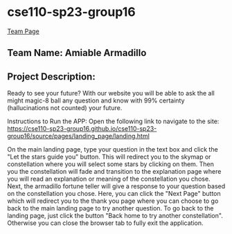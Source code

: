 # cse110-sp23-group16

[Team Page](./admin/team.md)

## Team Name: Amiable Armadillo

## Project Description:

Ready to see your future? With our website you will be able to ask the all might magic-8 ball any question and know with 99% certainty (hallucinations not counted) your future.

Instructions to Run the APP:
Open the following link to navigate to the site:
https://cse110-sp23-group16.github.io/cse110-sp23-group16/source/pages/landing_page/landing.html

On the main landing page, type your question in the text box and click the "Let the stars guide you" button. This will redirect you to the skymap or constellation where you will select some stars by clicking on them. Then you the constellation will fade and transition to the explanation page where you will read an explanation or meaning of the constellation you chose. Next, the armadillo fortune teller will give a response to your question based on the constellation you chose. Here, you can click the "Next Page" button which will redirect you to the thank you page where you can choose to go back to the main landing page to try another question. To go back to the landing page, just click the button "Back home to try another constellation". Otherwise you can close the browser tab to fully exit the application.